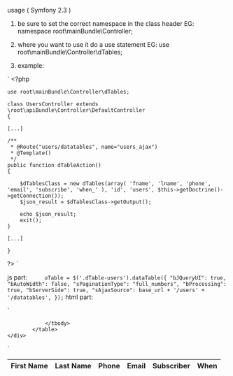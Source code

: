 usage ( Symfony 2.3 ) 



1. be sure to set the correct namespace in the class header
EG: namespace root\mainBundle\Controller;

2. where you want to use it do a use statement 
EG: use root\mainBundle\Controller\dTables;

3. example:

`    <?php


    use root\mainBundle\Controller\dTables;

    class UsersController extends \root\apiBundle\Controller\DefaultController
    {

    [...]

    /**
     * @Route("users/datatables", name="users_ajax")
     * @Template()
     */
    public function dTableAction()
    {
        
        $dTablesClass = new dTables(array( 'fname', 'lname', 'phone', 'email', 'subscribe', 'when_' ), 'id', 'users', $this->getDoctrine()->getConnection());
        $json_result = $dTablesClass->getOutput();
        
        echo $json_result;
        exit();
    }

    [...]

    }


?>
`


js part: 
`     oTable = $('.dTable-users').dataTable({
		"bJQueryUI": true,
		"bAutoWidth": false,
		"sPaginationType": "full_numbers",
		"bProcessing": true,
		"bServerSide": true,
		"sAjaxSource": base_url + '/users' + '/datatables',
    });`
html part:

`   <div class="widget">
              <table class="records_list display dTable-users">
                <thead>
                    <tr>
                        <th class='left-align'>First Name</th>
                        <th class='left-align'>Last Name</th>
                        <th class='left-align'>Phone</th>
                        <th class='left-align'>Email</th>
                        <th class='left-align'>Subscriber</th>
                        <th class='left-align'>When</th>
                    </tr>
                </thead>
                <tbody>

                </tbody>
            </table>
    </div>
`

